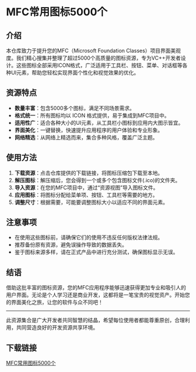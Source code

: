 # MFC常用图标5000个

## 介绍

本仓库致力于提升您的MFC（Microsoft Foundation Classes）项目界面美观度。我们精心搜集并整理了超过5000个高质量的图标资源，专为VC++开发者设计。这些图标全部采用ICON格式，广泛适用于工具栏、按钮、菜单、对话框等各种UI元素，帮助您轻松实现界面个性化和视觉效果的优化。

## 资源特点

- **数量丰富**：包含5000多个图标，满足不同场景需求。
- **格式统一**：所有图标均以 ICON 格式提供，易于集成到MFC项目中。
- **适用性广**：适合各种大小的UI元素，从工具栏小图标到应用内大图示皆宜。
- **界面美化**：一键替换，快速提升应用程序的用户体验和专业形象。
- **网络精选**：从网络上精选而来，集合多种风格，覆盖广泛主题。

## 使用方法

1. **下载资源**：点击仓库提供的下载链接，将图标压缩包下载至本地。
2. **解压图标**：解压缩后，您会得到一个或多个包含图标文件(.ico)的文件夹。
3. **导入资源**：在您的MFC项目中，通过“资源视图”导入图标文件。
4. **应用图标**：将图标分配给菜单项、按钮、工具栏等需要的地方。
5. **调整尺寸**：根据需要，可能要调整图标大小以适应不同的界面元素。

## 注意事项

- 在使用这些图标前，请确保它们的使用不违反任何版权法律法规。
- 推荐备份原有资源，避免误操作导致的数据丢失。
- 鉴于图标来源多样，请在正式产品中进行充分测试，确保图标显示无误。

## 结语

借助这批丰富的图标资源，您的MFC应用程序能够迅速获得更加专业和吸引人的用户界面。无论是个人学习还是商业开发，这都将是一笔宝贵的视觉资产。开始您的界面美化之旅，让您的软件与众不同吧！

---

此资源集合是广大开发者共同智慧的结晶，希望每位使用者都能尊重原创，合理利用，共同营造良好的开发资源共享环境。

## 下载链接

[MFC常用图标5000个](https://pan.quark.cn/s/fc3fa5b5a16a)